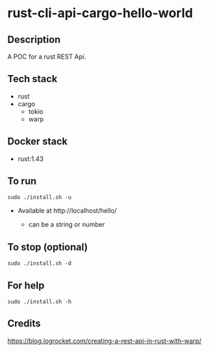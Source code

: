 # rust-cli-api-cargo-hello-world

## Description
A POC for a rust REST Api.

## Tech stack
- rust
- cargo
  - tokio
  - warp

## Docker stack
- rust:1.43

## To run
`sudo ./install.sh -u`
- Available at http://localhost/hello/<name>
  - <name> can be a string or number

## To stop (optional)
`sudo ./install.sh -d`

## For help
`sudo ./install.sh -h`

## Credits
https://blog.logrocket.com/creating-a-rest-api-in-rust-with-warp/
